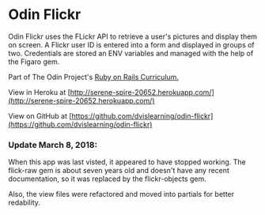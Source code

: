 # Odin Flickr

Odin Flickr uses the FLickr API to retrieve a user's pictures and display them on screen.  A Flickr user ID is entered into a form and displayed in groups of two.  Credentials are stored an ENV variables and managed with the help of the Figaro gem.  

Part of The Odin Project's [Ruby on Rails Curriculum.](https://www.theodinproject.com/courses/ruby-on-rails/lessons/apis)

View in Heroku at [http://serene-spire-20652.herokuapp.com/](http://serene-spire-20652.herokuapp.com/)

View on GitHub at [https://github.com/dvislearning/odin-flickr](https://github.com/dvislearning/odin-flickr)

### Update March 8, 2018:

When this app was last visted, it appeared to have stopped working.  The flick-raw gem
is about seven years old and doesn't have any recent documentation, so it was replaced
by the flickr-objects gem.

Also, the view files were refactored and moved into partials for better redability.